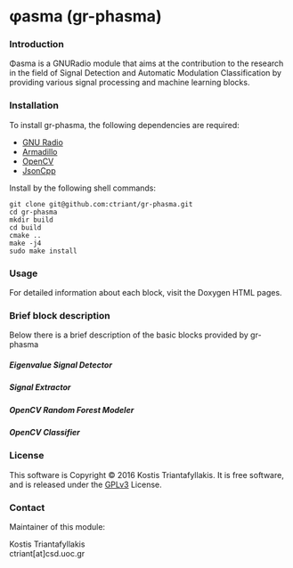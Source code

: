 # φasma (gr-phasma)

### Introduction
Φasma is a GNURadio module that aims at the contribution to the research in the field of Signal Detection and Automatic Modulation Classification by providing various signal processing and machine learning blocks.

### Installation
To install gr-phasma, the following dependencies are required:
- [GNU Radio](https://github.com/gnuradio/gnuradio)
- [Armadillo](http://arma.sourceforge.net/download.html)
- [OpenCV](http://opencv.org/)
- [JsonCpp](https://github.com/open-source-parsers/jsoncpp)


Install by the following shell commands:
```
git clone git@github.com:ctriant/gr-phasma.git
cd gr-phasma
mkdir build
cd build
cmake ..
make -j4
sudo make install
```

### Usage
For detailed information about each block, visit the Doxygen HTML pages.

### Brief block description
Below there is a brief description of the basic blocks provided by gr-phasma

##### Eigenvalue Signal Detector

##### Signal Extractor

##### OpenCV Random Forest Modeler

##### OpenCV Classifier


### License
This software is Copyright © 2016 Kostis Triantafyllakis. It is free software, and is released under the [GPLv3](https://www.gnu.org/licenses/gpl-3.0.en.html) License.

### Contact
Maintainer of this module:

Kostis Triantafyllakis<br/>
ctriant[at]csd.uoc.gr
